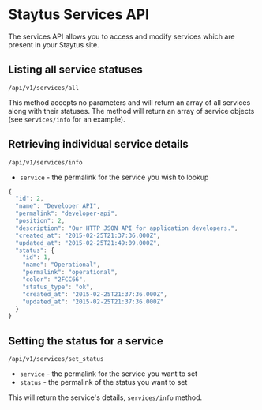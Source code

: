 # Staytus Services API

The services API allows you to access and modify services which
are present in your Staytus site.

## Listing all service statuses

```text
/api/v1/services/all
```

This method accepts no parameters and will return an array of
all services along with their statuses. The method will return
an array of service objects (see `services/info` for an example).

## Retrieving individual service details

```text
/api/v1/services/info
```

* `service` - the permalink for the service you wish to lookup

```javascript
{
  "id": 2,
  "name": "Developer API",
  "permalink": "developer-api",
  "position": 2,
  "description": "Our HTTP JSON API for application developers.",
  "created_at": "2015-02-25T21:37:36.000Z",
  "updated_at": "2015-02-25T21:49:09.000Z",
  "status": {
    "id": 1,
    "name": "Operational",
    "permalink": "operational",
    "color": "2FCC66",
    "status_type": "ok",
    "created_at": "2015-02-25T21:37:36.000Z",
    "updated_at": "2015-02-25T21:37:36.000Z"
  }
}
```

## Setting the status for a service

```text
/api/v1/services/set_status
```

* `service` - the permalink for the service you want to set
* `status` - the permalink of the status you want to set

This will return the service's details, `services/info` method.
